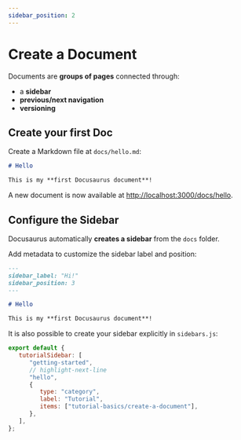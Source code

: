 ```yaml
---
sidebar_position: 2
---
```


# Create a Document

Documents are **groups of pages** connected through:

-  a **sidebar**
-  **previous/next navigation**
-  **versioning**

## Create your first Doc

Create a Markdown file at `docs/hello.md`:

```md title="docs/hello.md"
# Hello

This is my **first Docusaurus document**!
```

A new document is now available at [http://localhost:3000/docs/hello](http://localhost:3000/docs/hello).

## Configure the Sidebar

Docusaurus automatically **creates a sidebar** from the `docs` folder.

Add metadata to customize the sidebar label and position:

```md title="docs/hello.md" {1-4}
---
sidebar_label: "Hi!"
sidebar_position: 3
---

# Hello

This is my **first Docusaurus document**!
```

It is also possible to create your sidebar explicitly in `sidebars.js`:

```js title="sidebars.js"
export default {
   tutorialSidebar: [
      "getting-started",
      // highlight-next-line
      "hello",
      {
         type: "category",
         label: "Tutorial",
         items: ["tutorial-basics/create-a-document"],
      },
   ],
};
```
